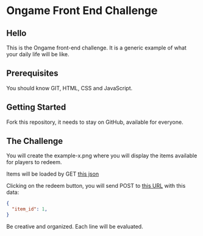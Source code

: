 # Ongame Front End Challenge

## Hello
This is the Ongame front-end challenge. It is a generic example of what your daily life will be like.

## Prerequisites
You should know GIT, HTML, CSS and JavaScript.

## Getting Started
Fork this repository, it needs to stay on GitHub, available for everyone.

## The Challenge
You will create the example-x.png where you will display the items available for players to redeem.

Items will be loaded by GET [this json](https://br.ongame.net/api/challenge/items/)

Clicking on the redeem button, you will send POST to [this URL](https://br.ongame.net/api/challenge/item/redeem/) with this data:

```json
{
  "item_id": 1,
}
```

Be creative and organized. Each line will be evaluated.
